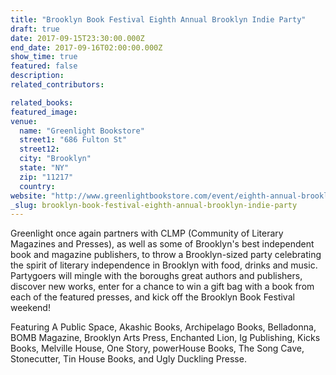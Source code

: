 ```yaml
---
title: "Brooklyn Book Festival Eighth Annual Brooklyn Indie Party"
draft: true
date: 2017-09-15T23:30:00.000Z
end_date: 2017-09-16T02:00:00.000Z
show_time: true
featured: false
description:
related_contributors:

related_books:
featured_image: 
venue:
  name: "Greenlight Bookstore"
  street1: "686 Fulton St"
  street12:
  city: "Brooklyn"
  state: "NY"
  zip: "11217"
  country:
website: "http://www.greenlightbookstore.com/event/eighth-annual-brooklyn-indie-party"
_slug: brooklyn-book-festival-eighth-annual-brooklyn-indie-party
---
```


Greenlight once again partners with CLMP (Community of Literary Magazines and Presses), as well as some of Brooklyn's best independent book and magazine publishers, to throw a Brooklyn-sized party celebrating the spirit of literary independence in Brooklyn with food, drinks and music. Partygoers will mingle with the boroughs great authors and publishers, discover new works, enter for a chance to win a gift bag with a book from each of the featured presses, and kick off the Brooklyn Book Festival weekend!

Featuring A Public Space, Akashic Books, Archipelago Books, Belladonna, BOMB Magazine, Brooklyn Arts Press, Enchanted Lion, Ig Publishing, Kicks Books, Melville House, One Story, powerHouse Books, The Song Cave, Stonecutter, Tin House Books, and Ugly Duckling Presse.

